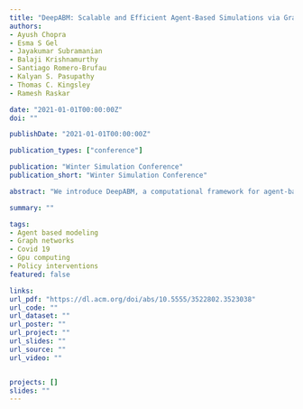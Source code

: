 ```yaml
---
title: "DeepABM: Scalable and Efficient Agent-Based Simulations via Graph Convolutional Frameworks - a Case Study for COVID-19 Spread and Interventions"
authors:
- Ayush Chopra
- Esma S Gel
- Jayakumar Subramanian
- Balaji Krishnamurthy
- Santiago Romero-Brufau
- Kalyan S. Pasupathy
- Thomas C. Kingsley
- Ramesh Raskar

date: "2021-01-01T00:00:00Z"
doi: ""

publishDate: "2021-01-01T00:00:00Z"

publication_types: ["conference"]

publication: "Winter Simulation Conference"
publication_short: "Winter Simulation Conference"

abstract: "We introduce DeepABM, a computational framework for agent-based modeling that leverages geometric message passing for simulating action and interactions over large agent populations. Using DeepABM allows scaling simulations to large agent populations in real-time and running them efficiently on GPU architectures. Using the DeepABM framework, we build DeepABM-COVID simulator to provide support for various non-pharmaceutical interventions (quarantine, exposure notification, vaccination, testing) for the COVID-19 pandemic, and can scale to populations of representative size in real-time on a GPU. DeepABM-COVID can model 200 million interactions (over 100,000 agents across 180 time-steps) in 90 seconds, and is made available online to help researchers with modeling and analysis of various interventions. We explain various components of the framework and discuss results from one research study to evaluate the impact of delaying the second dose of the COVID-19 vaccine in collaboration with clinical and public health experts."

summary: ""

tags:
- Agent based modeling
- Graph networks
- Covid 19
- Gpu computing
- Policy interventions
featured: false

links:
url_pdf: "https://dl.acm.org/doi/abs/10.5555/3522802.3523038"
url_code: ""
url_dataset: ""
url_poster: ""
url_project: ""
url_slides: ""
url_source: ""
url_video: ""


projects: []
slides: ""
---
```


